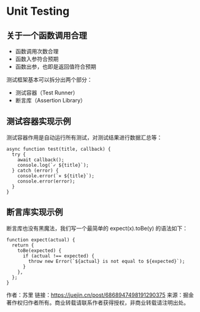 # Unit Testing
## 关于一个函数调用合理
- 函数调用次数合理
- 函数入参符合预期
- 函数出参，也即是返回值符合预期

测试框架基本可以拆分出两个部分：

- 测试容器（Test Runner）
- 断言库（Assertion Library）

## 测试容器实现示例
测试容器作用是自动运行所有测试，对测试结果进行数据汇总等：
```
async function test(title, callback) {
  try {
    await callback();
    console.log(`✓ ${title}`);
  } catch (error) {
    console.error(`✕ ${title}`);
    console.error(error);
  }
}
```

## 断言库实现示例
断言库也没有黑魔法，我们写一个最简单的 expect(x).toBe(y) 的语法如下：
```
function expect(actual) {
  return {
    toBe(expected) {
      if (actual !== expected) {
        throw new Error(`${actual} is not equal to ${expected}`);
      }
    },
  };
}
```


作者：苏里
链接：https://juejin.cn/post/6868947498191290375
来源：掘金
著作权归作者所有。商业转载请联系作者获得授权，非商业转载请注明出处。